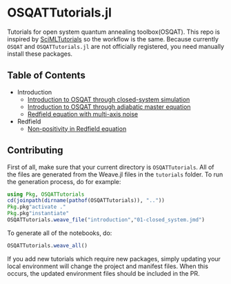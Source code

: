 # OSQATTutorials.jl
Tutorials for open system quantum annealing toolbox(OSQAT). This repo is inspired by [SciMLTutorials](https://github.com/SciML/SciMLTutorials.jl) so the workflow is the same. Because currently `OSQAT` and `OSQATTutorials.jl` are not officially registered, you need manually install these packages.

## Table of Contents

- Introduction
  - [Introduction to OSQAT through closed-system simulation](https://htmlpreview.github.io/?https://github.com/USCqserver/OSQATTutorials.jl/blob/master/html/introduction/01-closed_system.html)
  - [Introduction to OSQAT through adiabatic master equation](https://htmlpreview.github.io/?https://github.com/USCqserver/OSQATTutorials.jl/blob/master/html/introduction/02-single_qubit_ame.html)
  - [Redfield equation with multi-axis noise](https://htmlpreview.github.io/?https://github.com/USCqserver/OSQATTutorials.jl/blob/master/html/introduction/03-redfield_multi_axis_noise.html)
- Redfield
  - [Non-positivity in Redfield equation](https://htmlpreview.github.io/?https://github.com/USCqserver/OSQATTutorials.jl/blob/master/html/redfield/01-non_positivity_redfield.html)

## Contributing

First of all, make sure that your current directory is `OSQATTutorials`. All
of the files are generated from the Weave.jl files in the `tutorials` folder.
To run the generation process, do for example:

```julia
using Pkg, OSQATTutorials
cd(joinpath(dirname(pathof(OSQATTutorials)), ".."))
Pkg.pkg"activate ."
Pkg.pkg"instantiate"
OSQATTutorials.weave_file("introduction","01-closed_system.jmd")
```

To generate all of the notebooks, do:

```julia
OSQATTutorials.weave_all()
```

If you add new tutorials which require new packages, simply updating your local
environment will change the project and manifest files. When this occurs, the
updated environment files should be included in the PR.